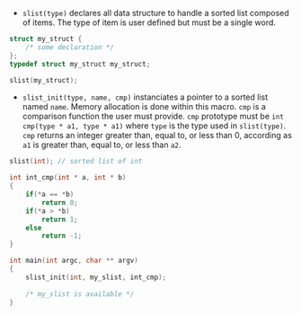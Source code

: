 
* `slist(type)` declares all data structure to handle a sorted list composed of items. 
The type of item is user defined but must be a single word.
```c
struct my_struct {
	/* some declaration */
};
typedef struct my_struct my_struct;

slist(my_struct);
```

* `slist_init(type, name, cmp)` instanciates a pointer to a sorted list named `name`. 
Memory allocation is done within this macro. `cmp` is a comparison function 
the user must provide. `cmp` prototype must be `int cmp(type * a1, type * a1)` where
`type` is the type used in `slist(type)`.
 `cmp` returns an integer greater than, equal to, or less than 0, according as `a1` is greater than, equal to, or less than `a2`.
```c
slist(int); // sorted list of int

int int_cmp(int * a, int * b)
{
    if(*a == *b)
        return 0;
    if(*a > *b)
        return 1;
    else
        return -1;
}

int main(int argc, char ** argv)
{
    slist_init(int, my_slist, int_cmp);
	
	/* my_slist is available */
}

```
